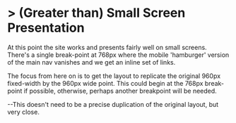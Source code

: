 # > (Greater than) Small Screen Presentation

At this point the site works and presents fairly well on small screens.  There's a single
break-point at 768px where the mobile 'hamburger' version of the main nav vanishes and we
get an inline set of links. 

   The focus from here on is to get the layout to replicate the original 960px
   fixed-width by the 960px wide point. This could begin at the 768px break-point 
   if possible, otherwise, perhaps another breakpoint will be needed. 
    
   --This doesn't need to be a precise duplication of the original layout, but
   very close.
